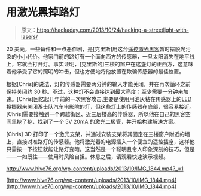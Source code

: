 # 用激光黑掉路灯

> 原文：<https://hackaday.com/2013/10/24/hacking-a-streetlight-with-lasers/>

20 美元，一些备件和一点恶作剧，是[克里斯]用这台[遥控激光黑客](http://www.hive76.org/civic-infrastructure-hacking-laser-controlled-streetlight)暂时摆脱光污染的小小代价。他家门前的路灯有一个面向西方的传感器，一旦太阳消失在地平线上，它就会打开灯。事实证明，[克里斯的]三楼的窗户在这盏灯的正西方，这意味着他承受了它的照明的冲击，但也方便地将他放置在欺骗传感器的最佳位置。

根据[Chris]的说法，灯的传感器需要两分钟的输入才能关闭，并在再次循环之前保持关闭约 30 秒。不过，这种灯不会直接达到最大亮度；至少需要一分钟来加速。[Chris]回忆起几年前的一次黑客攻击,主要是使用用油灰粘在传感器上的[LED 投掷器](http://www.instructables.com/id/LED-Throwies/)来关闭游击队汽车电影院的灯，但这些灯上的传感器在底部，很容易接近。[Chris]需要接触到一个跨越街区、近三层楼高的传感器，所以他在自己的黑客空间里挖了挖，找到了一个 5V 20mA 的激光二极管，并开始构建解决方案。

[Chris] 3D 打印了一个激光支架，并通过安装支架将其固定在三楼窗户附近的墙上，直接对准路灯的传感器。他将激光器的电源插入一个便宜的遥控插座，这样他只需按一下按钮就能让路灯变暗。这当然是一个聪明且令人印象深刻的技巧，但是——一如既往——使用时风险自担。休息之后，请观看快速演示视频。

 <http://www.hive76.org/wp-content/uploads/2013/10/IMG_1844.mp4?_=1>

[http://www.hive76.org/wp-content/uploads/2013/10/IMG_1844.mp4](http://www.hive76.org/wp-content/uploads/2013/10/IMG_1844.mp4)